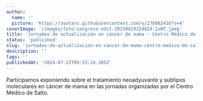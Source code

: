 ```yaml
---
author:
  name: ''
  picture: 'https://avatars.githubusercontent.com/u/176062416?v=4'
coverImage: '/images/foto-congreso-edit-20230829224824-IxNT.jpeg'
title: 'Jornadas de actualización en cáncer de mama - Centro Médico de Salto'
status: 'published'
slug: 'jornadas-de-actualizacion-en-cancer-de-mama-centro-medico-de-salto'
description: ''
tags: ''
publishedAt: '2024-07-22T09:53:24.385Z'
---
```


Participamos exponiendo sobre el tratamiento neoadyuvante y subtipos moleculares en cáncer de mama en las jornadas organizadas por el Centro Médico de Salto.